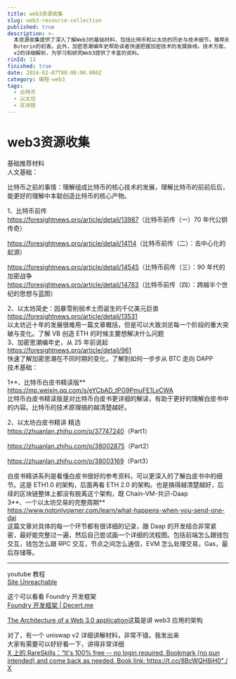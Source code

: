```yaml
---
title: web3资源收集
slug: web3-resource-collection
published: true
description: >-
  本资源收集提供了深入了解Web3的基础材料，包括比特币和以太坊的历史与技术细节。推荐阅读比特币前传系列文章，了解比特币诞生前的技术背景和发展历程。以太坊简史则概述了其近十年的重大突破和变化，以及创始人Vitalik
  Buterin的初衷。此外，加密思潮编年史帮助读者快速把握加密技术的发展脉络。技术方面，比特币和以太坊的白皮书精读版详细解读了其技术原理，而“一个以太坊交易的完整周期”则深入探讨了交易的具体流程。YouTube教程和相关文章进一步提供了Foundry开发框架和Web3.0应用架构的讲解，以及Uniswap
  v2的详细解析，为学习和研究Web3提供了丰富的资料。
rinId: 13
finished: true
date: 2024-02-07T00:00:00.000Z
category: 编程-web3
tags:
  - 比特币
  - 以太坊
  - 区块链
---
```


# web3资源收集

基础推荐材料  
人文基础：

比特币之前的事情：理解组成比特币的核心技术的发展，理解比特币的前前后后，能更好的理解中本聪创造比特币的核心产物。

1、比特币前传  
<https://foresightnews.pro/article/detail/13987>（比特币前传（一）70 年代公钥传奇）

<https://foresightnews.pro/article/detail/14114>（比特币前传（二）：去中心化的起源）

<https://foresightnews.pro/article/detail/14545>（比特币前传（三）：90 年代的加密战争  
<https://foresightnews.pro/article/detail/14783>（比特币前传（四）：跨越半个世纪的思想与蓝图）

2、以太坊简史：因暴雪削弱术士而诞生的千亿美元巨兽  
<https://foresightnews.pro/article/detail/13531>  
以太坊近十年的发展很难用一篇文章概括，但是可以大致浏览每一个阶段的重大突破与变化。了解 VB 创造 ETH 的时候主要想解决什么问题  
3、加密思潮编年史，从 25 年前说起  
<https://foresightnews.pro/article/detail/961>  
快速了解加密思潮在不同时期的变化，了解到如何一步步从 BTC 走向 DAPP  
技术基础：

1**、比特币白皮书精读版**  
<https://mp.weixin.qq.com/s/eYCbAD_tPG9PmuFE1LvCWA>  
比特币白皮书精读版是对比特币白皮书更详细的解读，有助于更好的理解白皮书中的内容。比特币的技术原理搞的越清楚越好。

2、以太坊白皮书精讲 精选  
<https://zhuanlan.zhihu.com/p/37747240>（Part1）

<https://zhuanlan.zhihu.com/p/38002875>（Part2）

<https://zhuanlan.zhihu.com/p/38003169>（Part3）

白皮书精讲系列是看懂白皮书很好的参考资料，可以更深入的了解白皮书中的细节。这是 ETH1.0 的架构，后面再看 ETH 2.0 的架构。也是搞得越清楚越好，后续的区块链整体上都没有脱离这个架构，既 Chain-VM-共识-Daap  
3**、一个以太坊交易的完整周期**  
<https://www.notonlyowner.com/learn/what-happens-when-you-send-one-dai>  
这篇文章对具体的每一个环节都有很详细的记录，跟 Daap 的开发结合非常紧密，最好能完整过一遍，然后自己尝试画一个详细的流程图。包括前端怎么跟钱包交互，钱包怎么跟 RPC 交互，节点之间怎么通信，EVM 怎么处理交易，Gas，最后存储等。

---

youtube 教程  
[Site Unreachable](https://www.youtube.com/watch?v=q9UzRyWRPcY&ab_channel=CyfrinAudits)

这个可以看看 Foundry 开发框架  
[Foundry 开发框架 | Decert.me](https://decert.me/tutorial/solidity/tools/foundry/)

[The Architecture of a Web 3.0 application](https://www.preethikasireddy.com/post/the-architecture-of-a-web-3-0-application)这篇是讲 web3 应用的架构

对了，有一个 uniswap v2 详细讲解材料，非常不错，我发出来  
大家有需要可以好好看一下，讲得非常详细  
[X 上的 RareSkills：“It's 100% free -- no login required. Bookmark (no pun intended) and come back as needed. Book link: https://t.co/8BcWQH8jH0” / X](https://twitter.com/RareSkills_io/status/1724741635995799607?t=ItDMIKngRqH7yQ4Zf1gIxQ&s=19)
